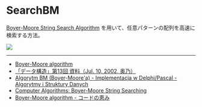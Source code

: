 # SearchBM

[Boyer-Moore String Search Algorithm](https://www.wikiwand.com/ja/%E3%83%9C%E3%82%A4%E3%83%A4%E3%83%BC-%E3%83%A0%E3%83%BC%E3%82%A2%E6%96%87%E5%AD%97%E5%88%97%E6%A4%9C%E7%B4%A2%E3%82%A2%E3%83%AB%E3%82%B4%E3%83%AA%E3%82%BA%E3%83%A0) を用いて、任意パターンの配列を高速に検索する方法。

![](https://bytebucket.org/LUXOPHIA/searchbm/raw/411b4f54648fb793fdc1a784a60f009b5b93ab06/--------/_SCREENSHOT/SearchBM.png)

----

* [Boyer-Moore algorithm](http://www-igm.univ-mlv.fr/~lecroq/string/node14.html)
* [「データ構造」第13回 資料（Jul. 10, 2002, 奥乃）](http://winnie.kuis.kyoto-u.ac.jp/members/okuno/Lecture/02/DataStructure/ds-02-13.pdf)
* [Algorytm BM (Boyer-Moore'a) - Implementacja w Delphi/Pascal - Algorytmy i Struktury Danych](http://www.algorytm.org/przetwarzanie-tekstu/algorytm-bm-boyer-moorea/bm-d.html)
* [Computer Algorithms: Boyer-Moore String Searching](http://www.stoimen.com/blog/2012/04/17/computer-algorithms-boyer-moore-string-search-and-matching/)
* [Boyer-Moore algorithm - コードの恵み](http://d.hatena.ne.jp/deve68/20120205/1328454937)

